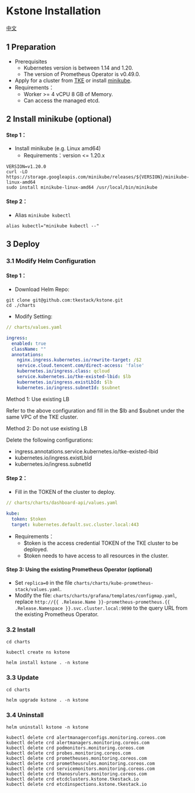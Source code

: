 # Kstone Installation

[中文](README_CN.md)

## 1 Preparation

- Prerequisites
  - Kubernetes version is between 1.14 and 1.20.
  - The version of Prometheus Operator is v0.49.0.
- Apply for a cluster from [TKE](https://cloud.tencent.com/product/tke) or install [minikube](https://minikube.sigs.k8s.io/docs/start/).
- Requirements：
  - Worker >= 4 vCPU 8 GB of Memory.
  - Can access the managed etcd.
  
## 2 Install minikube (optional)

#### Step 1：

- Install minikube (e.g. Linux amd64)
  - Requirements：version <= 1.20.x
```shell
VERSION=v1.20.0
curl -LO https://storage.googleapis.com/minikube/releases/${VERSION}/minikube-linux-amd64
sudo install minikube-linux-amd64 /usr/local/bin/minikube
```

#### Step 2：

- Alias `minikube kubectl`
```shell
alias kubectl="minikube kubectl --"
```

## 3 Deploy

### 3.1 Modify Helm Configuration

#### Step 1：

- Download Helm Repo:

``` shell
git clone git@github.com:tkestack/kstone.git
cd ./charts
```

- Modify Setting:

``` yaml
// charts/values.yaml

ingress:
  enabled: true
  className: ""
  annotations:
    nginx.ingress.kubernetes.io/rewrite-target: /$2
    service.cloud.tencent.com/direct-access: 'false'
    kubernetes.io/ingress.class: qcloud
    service.kubernetes.io/tke-existed-lbid: $lb
    kubernetes.io/ingress.existLbId: $lb
    kubernetes.io/ingress.subnetId: $subnet
```

Method 1: Use existing LB

Refer to the above configuration and fill in the $lb and $subnet under the same VPC of the TKE cluster.

Method 2: Do not use existing LB

Delete the following configurations:

- ingress.annotations.service.kubernetes.io/tke-existed-lbid
- kubernetes.io/ingress.existLbId
- kubernetes.io/ingress.subnetId

#### Step 2：

- Fill in the TOKEN of the cluster to deploy.

``` yaml
// charts/charts/dashboard-api/values.yaml

kube:
  token: $token
  target: kubernetes.default.svc.cluster.local:443
```

- Requirements：
  - $token is the access credential TOKEN of the TKE cluster to be deployed.
  - $token needs to have access to all resources in the cluster.

#### Step 3: Using the existing Prometheus Operator (optional)

- Set `replica=0` in the file `charts/charts/kube-prometheus-stack/values.yaml`.
- Modify the file: `charts/charts/grafana/templates/configmap.yaml`, replace `http://{{ .Release.Name }}-prometheus-prometheus.{{ .Release.Namespace }}.svc.cluster.local:9090` to the query URL from the existing Prometheus Operator.

### 3.2 Install

``` shell
cd charts

kubectl create ns kstone

helm install kstone . -n kstone
```

### 3.3 Update

``` shell
cd charts

helm upgrade kstone . -n kstone
```

### 3.4 Uninstall

``` shell
helm uninstall kstone -n kstone

kubectl delete crd alertmanagerconfigs.monitoring.coreos.com
kubectl delete crd alertmanagers.monitoring.coreos.com
kubectl delete crd podmonitors.monitoring.coreos.com
kubectl delete crd probes.monitoring.coreos.com
kubectl delete crd prometheuses.monitoring.coreos.com
kubectl delete crd prometheusrules.monitoring.coreos.com
kubectl delete crd servicemonitors.monitoring.coreos.com
kubectl delete crd thanosrulers.monitoring.coreos.com
kubectl delete crd etcdclusters.kstone.tkestack.io
kubectl delete crd etcdinspections.kstone.tkestack.io
```